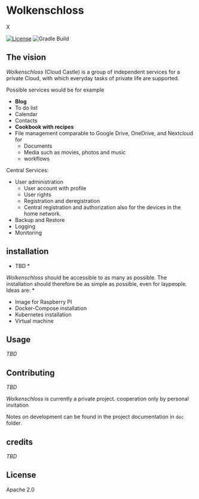 # Wolkenschloss

X

[![License](https://img.shields.io/badge/License-Apache%202.0-blue.svg)](https://opensource.org/licenses/Apache-2.0)
![Gradle Build](https://github.com/wolkenschloss/nubes/actions/workflows/gradle-build.yml/badge.svg)

## The vision

*Wolkenschloss* (Cloud Castle) is a group of independent services for a private
Cloud, with which everyday tasks of private life are supported.

Possible services would be for example

* **Blog**
* To do list
* Calendar
* Contacts
* **Cookbook with recipes**
* File management comparable to Google Drive, OneDrive, and Nextcloud for
    - Documents
    - Media such as movies, photos and music
    - workflows

Central Services:

* User administration
    - User account with profile
    - User rights
    - Registration and deregistration
    - Central registration and authorization also for the devices in the home network.
* Backup and Restore
* Logging
* Monitoring

## installation

* TBD *

*Wolkenschloss* should be accessible to as many as possible. The installation
should therefore be as simple as possible, even for laypeople. Ideas are: *

- Image for Raspberry PI
- Docker-Compose installation
- Kubernetes installation
- Virtual machine

## Usage

*TBD*

## Contributing

*TBD*

*Wolkenschloss* is currently a private project. cooperation
only by personal invitation

Notes on development can be found in the project documentation in
`doc` folder.

## credits

*TBD*

## License

Apache 2.0 
